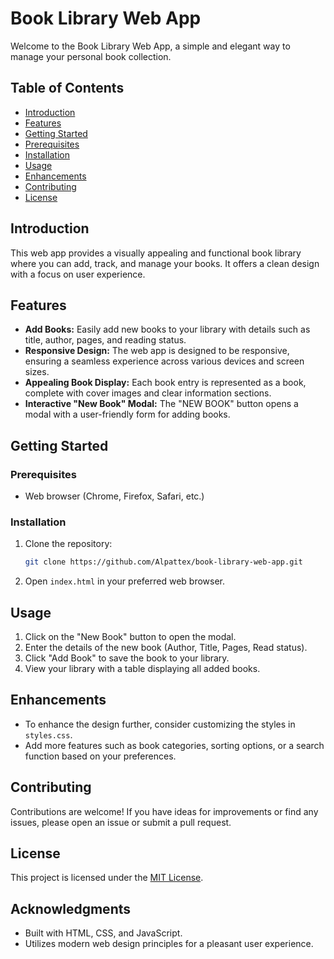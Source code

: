 # Book Library Web App

Welcome to the Book Library Web App, a simple and elegant way to manage your personal book collection.

## Table of Contents
- [Introduction](#introduction)
- [Features](#features)
- [Getting Started](#getting-started)
- [Prerequisites](#prerequisites)
- [Installation](#installation)
- [Usage](#usage)
- [Enhancements](#enhancements)
- [Contributing](#contributing)
- [License](#license)

## Introduction

This web app provides a visually appealing and functional book library where you can add, track, and manage your books. It offers a clean design with a focus on user experience.

## Features

- **Add Books:** Easily add new books to your library with details such as title, author, pages, and reading status.
- **Responsive Design:** The web app is designed to be responsive, ensuring a seamless experience across various devices and screen sizes.
- **Appealing Book Display:** Each book entry is represented as a book, complete with cover images and clear information sections.
- **Interactive "New Book" Modal:** The "NEW BOOK" button opens a modal with a user-friendly form for adding books.

## Getting Started

### Prerequisites

- Web browser (Chrome, Firefox, Safari, etc.)

### Installation

1. Clone the repository:

   ```bash
   git clone https://github.com/Alpattex/book-library-web-app.git
   ```

2. Open `index.html` in your preferred web browser.

## Usage

1. Click on the "New Book" button to open the modal.
2. Enter the details of the new book (Author, Title, Pages, Read status).
3. Click "Add Book" to save the book to your library.
4. View your library with a table displaying all added books.

## Enhancements

- To enhance the design further, consider customizing the styles in `styles.css`.
- Add more features such as book categories, sorting options, or a search function based on your preferences.

## Contributing

Contributions are welcome! If you have ideas for improvements or find any issues, please open an issue or submit a pull request.

## License

This project is licensed under the [MIT License](LICENSE).

## Acknowledgments

* Built with HTML, CSS, and JavaScript.
* Utilizes modern web design principles for a pleasant user experience.